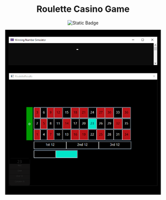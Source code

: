 <h1 align="center"> Roulette Casino Game </h1>

 <div align="center">

![Static Badge](https://img.shields.io/badge/License-GPL--3.0-turqoise)

 </div>
<div align="center">

  ![Roulette Casino Game](https://github.com/akarcheuski/roulette-casino-game/blob/main/RouletteCasinoGame.gif)

</div>

 